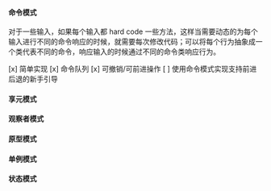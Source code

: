 #### 命令模式

对于一些输入，如果每个输入都 hard code 一些方法，这样当需要动态的为每个输入进行不同的命令响应的时候，就需要每次修改代码；可以将每个行为抽象成一个类代表不同的命令，响应输入的时候通过不同的命令类响应行为。

[x] 简单实现
[x] 命令队列
[x] 可撤销/可前进操作
[ ] 使用命令模式实现支持前进后退的新手引导

#### 享元模式

#### 观察者模式

#### 原型模式

#### 单例模式

#### 状态模式